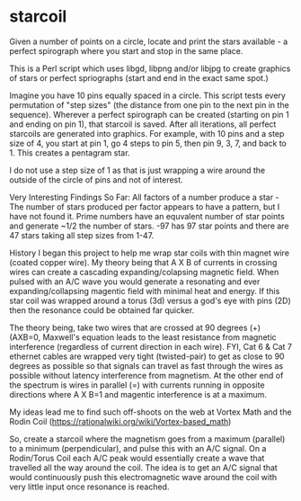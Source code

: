 # starcoil
Given a number of points on a circle, locate and print the stars available - a perfect spirograph where you start and stop in the same place.

This is a Perl script which uses libgd, libpng and/or libjpg to create graphics of stars or perfect spriographs (start and end in the exact same spot.)

Imagine you have 10 pins equally spaced in a circle.  This script tests every permutation of "step sizes" (the distance from one pin to the next pin in the sequence).  Wherever a perfect spirograph can be created (starting on pin 1 and ending on pin 1), that starcoil is saved.  After all iterations, all perfect starcoils are generated into graphics.  For example, with 10 pins and a step size of 4, you start at pin 1, go 4 steps to pin 5, then pin 9, 3, 7, and back to 1.  This creates a pentagram star.

I do not use a step size of 1 as that is just wrapping a wire around the outside of the circle of pins and not of interest.

Very Interesting Findings So Far:
All factors of a number produce a star
  -The number of stars produced per factor appears to have a pattern, but I have not found it.
Prime numbers have an equvalent number of star points and generate ~1/2 the number of stars.
  -97 has 97 star points and there are 47 stars taking all step sizes from 1-47.

History
I began this project to help me wrap star coils with thin magnet wire (coated copper wire).  My theory being that A X B of currents in crossing wires can create a cascading expanding/colapsing magnetic field.  When pulsed with an A/C wave you would generate a resonating and ever expanding/collapsing magentic field with minimal heat and energy.  If this star coil was wrapped around a torus (3d) versus a god's eye with pins (2D) then the resonance could be obtained far quicker.

The theory being, take two wires that are crossed at 90 degrees (+) (AXB=0, Maxwell's equation leads to the least resistance from magnetic interference (regardless of current direction in each wire). FYI, Cat 6 & Cat 7 ethernet cables are wrapped very tight (twisted-pair) to get as close to 90 degrees as possible so that signals can travel as fast through the wires as possible without latency interference from magnetism.  At the other end of the spectrum is wires in parallel (=) with currents running in opposite directions where A X B=1 and magentic interference is at a maximum.

My ideas lead me to find such off-shoots on the web at Vortex Math and the Rodin Coil (https://rationalwiki.org/wiki/Vortex-based_math)

So, create a starcoil where the magnetism goes from a maximum (parallel) to a minimum (perpendicular), and pulse this with an A/C signal.  On a Rodin/Torus Coil each A/C peak would essentially create a wave that travelled all the way around the coil.  The idea is to get an A/C signal that would continuously push this electromagnetic wave around the coil with very little input once resonance is reached.


